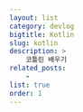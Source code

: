 ```yaml
---
layout: list
category: devlog
bigtitle: Kotlin
slug: kotlin
description: >
    코틀린 배우기
related_posts:
    - 
list: true
order: 1
---
```

